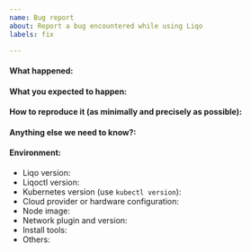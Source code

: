 ```yaml
---
name: Bug report
about: Report a bug encountered while using Liqo
labels: fix

---
```


#### What happened:

#### What you expected to happen:

#### How to reproduce it (as minimally and precisely as possible):

#### Anything else we need to know?:

#### Environment:
- Liqo version:
- Liqoctl version:
- Kubernetes version (use `kubectl version`):
- Cloud provider or hardware configuration:
- Node image:
- Network plugin and version:
- Install tools:
- Others:
